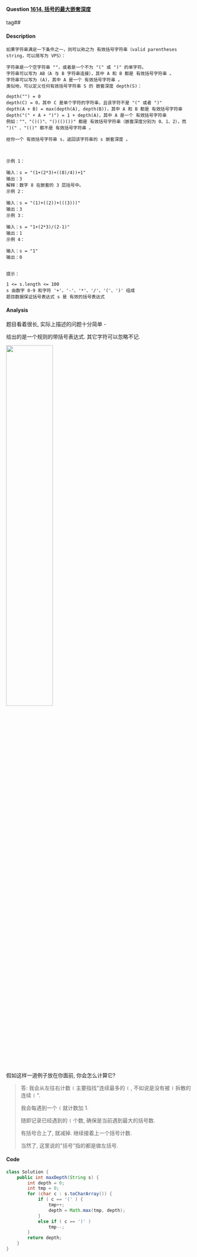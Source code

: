 #### Question [1614. 括号的最大嵌套深度](https://leetcode-cn.com/problems/maximum-nesting-depth-of-the-parentheses/)

tag##



#### Description

```
如果字符串满足一下条件之一，则可以称之为 有效括号字符串（valid parentheses string，可以简写为 VPS）：

字符串是一个空字符串 ""，或者是一个不为 "(" 或 ")" 的单字符。
字符串可以写为 AB（A 与 B 字符串连接），其中 A 和 B 都是 有效括号字符串 。
字符串可以写为 (A)，其中 A 是一个 有效括号字符串 。
类似地，可以定义任何有效括号字符串 S 的 嵌套深度 depth(S)：

depth("") = 0
depth(C) = 0，其中 C 是单个字符的字符串，且该字符不是 "(" 或者 ")"
depth(A + B) = max(depth(A), depth(B))，其中 A 和 B 都是 有效括号字符串
depth("(" + A + ")") = 1 + depth(A)，其中 A 是一个 有效括号字符串
例如：""、"()()"、"()(()())" 都是 有效括号字符串（嵌套深度分别为 0、1、2），而 ")(" 、"(()" 都不是 有效括号字符串 。

给你一个 有效括号字符串 s，返回该字符串的 s 嵌套深度 。

 

示例 1：

输入：s = "(1+(2*3)+((8)/4))+1"
输出：3
解释：数字 8 在嵌套的 3 层括号中。
示例 2：

输入：s = "(1)+((2))+(((3)))"
输出：3
示例 3：

输入：s = "1+(2*3)/(2-1)"
输出：1
示例 4：

输入：s = "1"
输出：0
 

提示：

1 <= s.length <= 100
s 由数字 0-9 和字符 '+'、'-'、'*'、'/'、'('、')' 组成
题目数据保证括号表达式 s 是 有效的括号表达式
```



#### Analysis

题目看着很长, 实际上描述的问题十分简单 - 

给出的是一个规则的带括号表达式. 其它字符可以忽略不记.

<img src="https://raw.githubusercontent.com/jontyzheng/leetcode-journal/master/2020-11-07-string-1614-%E6%8B%AC%E5%8F%B7%E7%9A%84%E6%9C%80%E5%A4%A7%E5%B5%8C%E5%A5%97%E6%B7%B1%E5%BA%A6/cnt-continuous-l-bracket.jpg" width="50%"/>

假如这样一道例子放在你面前, 你会怎么计算它?

> 答: 我会从左往右计数 `(`  主要指找"连续最多的 `(` , 不如说是没有被 `)` 拆散的 连续 `(` ".
>
> 我会每遇到一个 `(` 就计数加 1. 
>
> 随即记录已经遇到的 `(`  个数, 确保是当前遇到最大的括号数.
>
> 有括号合上了, 就减掉. 继续接着上一个括号计数.
>
> 当然了, 这里说的"括号"指的都是做左括号.



#### Code

```java
class Solution {
    public int maxDepth(String s) {
		int depth = 0;
        int tmp = 0;
        for (char c : s.toCharArray()) {
            if ( c == '(' ) {
                tmp++;
                depth = Math.max(tmp, depth);
            }
            else if ( c == ')' )
                tmp--;
        }
        return depth;
    }
}
```

